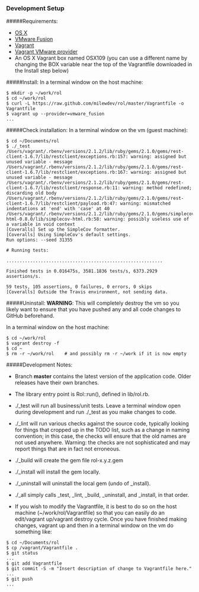 ### Development Setup

#####Requirements:
- [OS X](https://www.apple.com/osx/)
- [VMware Fusion](http://www.vmware.com/ca/en/products/fusion)
- [Vagrant](http://www.vagrantup.com)
- [Vagrant VMware provider](https://www.vagrantup.com/vmware)
- An OS X Vagrant box named OSX109 (you can use a different name by changing the BOX variable near the top of the Vagrantfile downloaded in the Install step below)

#####Install:
In a terminal window on the host machine:
```
$ mkdir -p ~/work/rol
$ cd ~/work/rol
$ curl -L https://raw.github.com/milewdev/rol/master/Vagrantfile -o Vagrantfile
$ vagrant up --provider=vmware_fusion
...
```

#####Check installation:
In a terminal window on the vm (guest machine):
```
$ cd ~/Documents/rol
$ ./_test
/Users/vagrant/.rbenv/versions/2.1.2/lib/ruby/gems/2.1.0/gems/rest-client-1.6.7/lib/restclient/exceptions.rb:157: warning: assigned but unused variable - message
/Users/vagrant/.rbenv/versions/2.1.2/lib/ruby/gems/2.1.0/gems/rest-client-1.6.7/lib/restclient/exceptions.rb:167: warning: assigned but unused variable - message
/Users/vagrant/.rbenv/versions/2.1.2/lib/ruby/gems/2.1.0/gems/rest-client-1.6.7/lib/restclient/response.rb:11: warning: method redefined; discarding old body
/Users/vagrant/.rbenv/versions/2.1.2/lib/ruby/gems/2.1.0/gems/rest-client-1.6.7/lib/restclient/payload.rb:47: warning: mismatched indentations at 'end' with 'case' at 40
/Users/vagrant/.rbenv/versions/2.1.2/lib/ruby/gems/2.1.0/gems/simplecov-html-0.8.0/lib/simplecov-html.rb:58: warning: possibly useless use of a variable in void context
[Coveralls] Set up the SimpleCov formatter.
[Coveralls] Using SimpleCov's default settings.
Run options: --seed 31355

# Running tests:

...........................................................

Finished tests in 0.016475s, 3581.1836 tests/s, 6373.2929 assertions/s.

59 tests, 105 assertions, 0 failures, 0 errors, 0 skips
[Coveralls] Outside the Travis environment, not sending data.
```

#####Uninstall:
**WARNING**: This will completely destroy the vm so you likely want to ensure that you have
pushed any and all code changes to GitHub beforehand.

In a terminal window on the host machine:
```
$ cd ~/work/rol
$ vagrant destroy -f
$ cd ~
$ rm -r ~/work/rol    # and possibly rm -r ~/work if it is now empty
```


#####Development Notes:
- Branch **master** contains the latest version of the application code.  Older releases have their own branches.

- The library entry point is Rol::run(), defined in lib/rol.rb.

- ./_test will run all business/unit tests.  Leave a terminal window open during development and
run ./_test as you make changes to code.

- ./_lint will run various checks against the source code, typically looking for things that cropped up in the TODO list, such as a change in naming convention; in this case, the checks will ensure that the old names are not used anywhere. Warning: the checks are not sophisticated and may report things that are in fact not erroneous.

- ./_build will create the gem file rol-x.y.z.gem

- ./_install will install the gem locally.

- ./_uninstall will uninstall the local gem (undo of _install).

- ./_all simply calls _test, _lint, _build, _uninstall, and _install, in that order.

- If you wish to modify the Vagrantfile, it is best to do so on the host machine (~/work/rol/Vagrantfile)
so that you can easily do an edit/vagrant up/vagrant destroy cycle.  Once you have finished making
changes, vagrant up and then in a terminal window on the vm do something like:
```
$ cd ~/Documents/rol
$ cp /vagrant/Vagrantfile .
$ git status
...
$ git add Vagrantfile
$ git commit -S -m "Insert description of change to Vagrantfile here."
...
$ git push
...
```
